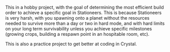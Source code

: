 This in a hobby project, with the goal of determining the most efficient build order to achieve a specific goal in Stationeers. This is because Stationeers is very harsh, with you spawning onto a planet without the resources needed to survive more than a day or two in hard mode, and with hard limits on your long term survivability unless you achieve specific milestones (growing crops, building a respawn point in an hospitable room, etc).

This is also a practice project to get better at coding in Crystal.
